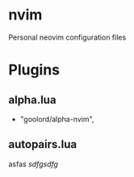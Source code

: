 # nvim

Personal neovim configuration files

# Plugins

## alpha.lua

- "goolord/alpha-nvim",

## autopairs.lua

asfas _sdfgsdfg_
